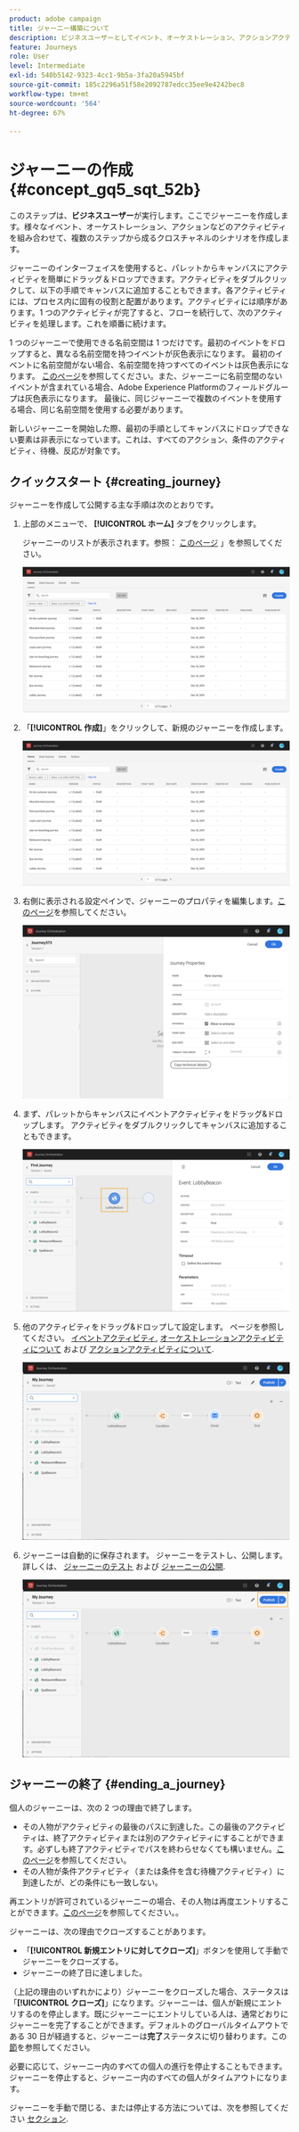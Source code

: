 ```yaml
---
product: adobe campaign
title: ジャーニー構築について
description: ビジネスユーザーとしてイベント、オーケストレーション、アクションアクティビティを組み合わせ、ジャーニーを構築する方法を学びます。
feature: Journeys
role: User
level: Intermediate
exl-id: 540b5142-9323-4cc1-9b5a-3fa20a5945bf
source-git-commit: 185c2296a51f58e2092787edcc35ee9e4242bec8
workflow-type: tm+mt
source-wordcount: '564'
ht-degree: 67%

---
```


# ジャーニーの作成 {#concept_gq5_sqt_52b}

このステップは、**ビジネスユーザー**&#x200B;が実行します。ここでジャーニーを作成します。様々なイベント、オーケストレーション、アクションなどのアクティビティを組み合わせて、複数のステップから成るクロスチャネルのシナリオを作成します。

ジャーニーのインターフェイスを使用すると、パレットからキャンバスにアクティビティを簡単にドラッグ＆ドロップできます。アクティビティをダブルクリックして、以下の手順でキャンバスに追加することもできます。各アクティビティには、プロセス内に固有の役割と配置があります。アクティビティには順序があります。1 つのアクティビティが完了すると、フローを続行して、次のアクティビティを処理します。これを順番に続けます。

1 つのジャーニーで使用できる名前空間は 1 つだけです。最初のイベントをドロップすると、異なる名前空間を持つイベントが灰色表示になります。 最初のイベントに名前空間がない場合、名前空間を持つすべてのイベントは灰色表示になります。 [このページ](../event/selecting-the-namespace.md)を参照してください。また、ジャーニーに名前空間のないイベントが含まれている場合、Adobe Experience Platformのフィールドグループは灰色表示になります。 最後に、同じジャーニーで複数のイベントを使用する場合、同じ名前空間を使用する必要があります。

新しいジャーニーを開始した際、最初の手順としてキャンバスにドロップできない要素は非表示になっています。これは、すべてのアクション、条件のアクティビティ、待機、反応が対象です。

## クイックスタート {#creating_journey}

ジャーニーを作成して公開する主な手順は次のとおりです。

1. 上部のメニューで、 **[!UICONTROL ホーム]** タブをクリックします。

   ジャーニーのリストが表示されます。参照： [このページ](../building-journeys/using-the-journey-designer.md) 」を参照してください。

   ![](../assets/journey30.png)

1. 「**[!UICONTROL 作成]**」をクリックして、新規のジャーニーを作成します。

   ![](../assets/journey31.png)

1. 右側に表示される設定ペインで、ジャーニーのプロパティを編集します。[このページ](../building-journeys/changing-properties.md)を参照してください。

   ![](../assets/journey32.png)

1. まず、パレットからキャンバスにイベントアクティビティをドラッグ&amp;ドロップします。 アクティビティをダブルクリックしてキャンバスに追加することもできます。

   ![](../assets/journey33.png)

1. 他のアクティビティをドラッグ&amp;ドロップして設定します。 ページを参照してください。 [イベントアクティビティ](../building-journeys/event-activities.md), [オーケストレーションアクティビティについて](../building-journeys/about-orchestration-activities.md) および [アクションアクティビティについて](../building-journeys/about-action-activities.md).

   ![](../assets/journey34.png)

1. ジャーニーは自動的に保存されます。 ジャーニーをテストし、公開します。 詳しくは、 [ジャーニーのテスト](../building-journeys/testing-the-journey.md) および [ジャーニーの公開](../building-journeys/publishing-the-journey.md).

   ![](../assets/journey36.png)

## ジャーニーの終了 {#ending_a_journey}

個人のジャーニーは、次の 2 つの理由で終了します。

* その人物がアクティビティの最後のパスに到達した。この最後のアクティビティは、終了アクティビティまたは別のアクティビティにすることができます。必ずしも終了アクティビティでパスを終わらせなくても構いません。[このページ](../building-journeys/end-activity.md)を参照してください。
* その人物が条件アクティビティ（または条件を含む待機アクティビティ）に到達したが、どの条件にも一致しない。

再エントリが許可されているジャーニーの場合、その人物は再度エントリすることができます。[このページ](../building-journeys/changing-properties.md)を参照してください。。

ジャーニーは、次の理由でクローズすることがあります。

* 「**[!UICONTROL 新規エントリに対してクローズ]**」ボタンを使用して手動でジャーニーをクローズする。
* ジャーニーの終了日に達しました。

（上記の理由のいずれかにより）ジャーニーをクローズした場合、ステータスは「**[!UICONTROL クローズ]**」になります。ジャーニーは、個人が新規にエントリするのを停止します。既にジャーニーにエントリしている人は、通常どおりにジャーニーを完了することができます。デフォルトのグローバルタイムアウトである 30 日が経過すると、ジャーニーは&#x200B;**完了**&#x200B;ステータスに切り替わります。この[節](../building-journeys/changing-properties.md#entrance)を参照してください。

必要に応じて、ジャーニー内のすべての個人の進行を停止することもできます。ジャーニーを停止すると、ジャーニー内のすべての個人がタイムアウトになります。

ジャーニーを手動で閉じる、または停止する方法については、次を参照してください [セクション](../building-journeys/terminating-a-journey.md).
